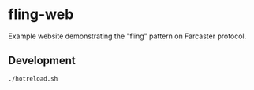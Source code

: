 # fling-web

Example website demonstrating the "fling" pattern on Farcaster protocol.


## Development

```bash
./hotreload.sh
```